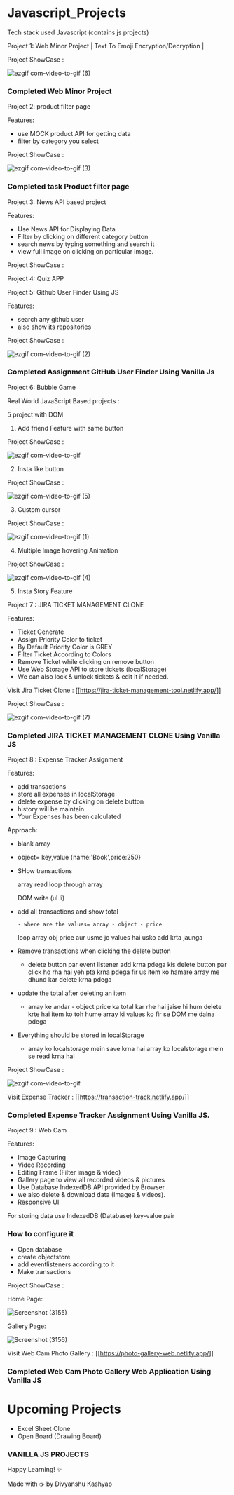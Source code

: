 # Javascript_Projects

Tech stack used Javascript (contains js projects)

Project 1: Web Minor Project | Text To Emoji Encryption/Decryption |

Project ShowCase :

![ezgif com-video-to-gif (6)](https://github.com/Lucky-Kashyap/Javascript_Projects/assets/88204554/2854c664-ab22-40e5-a12a-9ba762fb3dc0)

### Completed Web Minor Project

Project 2: product filter page

Features:

- use MOCK product API for getting data
- filter by category you select

Project ShowCase :

![ezgif com-video-to-gif (3)](https://github.com/Lucky-Kashyap/Javascript_Projects/assets/88204554/e38f8755-90c7-4ccd-a11a-b3598639217d)

### Completed task Product filter page

Project 3: News API based project

Features:

- Use News API for Displaying Data
- Filter by clicking on different category button
- search news by typing something and search it
- view full image on clicking on particular image.

Project ShowCase :

Project 4: Quiz APP

Project 5: Github User Finder Using JS

Features:

- search any github user
- also show its repositories

Project ShowCase :

![ezgif com-video-to-gif (2)](https://github.com/Lucky-Kashyap/Javascript_Projects/assets/88204554/4426ace7-dff8-457a-afb0-a897568b0aa0)

### Completed Assignment GitHub User Finder Using Vanilla Js

Project 6: Bubble Game

Real World JavaScript Based projects :

5 project with DOM

1. Add friend Feature with same button

Project ShowCase :

![ezgif com-video-to-gif](https://github.com/Lucky-Kashyap/Javascript_Projects/assets/88204554/2cee7d1e-38c2-4b3b-a29b-51dd5309021a)

2. Insta like button

Project ShowCase :

![ezgif com-video-to-gif (5)](https://github.com/Lucky-Kashyap/Javascript_Projects/assets/88204554/4681f39b-7399-4ced-b53d-b1e10391af0d)

3. Custom cursor

Project ShowCase :

![ezgif com-video-to-gif (1)](https://github.com/Lucky-Kashyap/Javascript_Projects/assets/88204554/d1022a6c-4afb-436f-abae-ef52aab798db)

4. Multiple Image hovering Animation

Project ShowCase :

![ezgif com-video-to-gif (4)](https://github.com/Lucky-Kashyap/Javascript_Projects/assets/88204554/ac41944d-23d1-4471-b372-268d1eba3868)

5. Insta Story Feature

Project 7 : JIRA TICKET MANAGEMENT CLONE

Features:

- Ticket Generate
- Assign Priority Color to ticket
- By Default Priority Color is GREY
- Filter Ticket According to Colors
- Remove Ticket while clicking on remove button
- Use Web Storage API to store tickets (localStorage)
- We can also lock & unlock tickets & edit it if needed.

Visit Jira Ticket Clone : [[https://jira-ticket-management-tool.netlify.app/]]

Project ShowCase :

![ezgif com-video-to-gif (7)](https://github.com/Lucky-Kashyap/Javascript_Projects/assets/88204554/8e562e9e-04a9-4d74-98b8-b5d35b13c681)

### Completed JIRA TICKET MANAGEMENT CLONE Using Vanilla JS

Project 8 : Expense Tracker Assignment

Features:

- add transactions
- store all expenses in localStorage
- delete expense by clicking on delete button
- history will be maintain
- Your Expenses has been calculated

Approach:

- blank array

- object= key,value {name:'Book',price:250}

- SHow transactions

  array read loop through array

  DOM write (ul li)

- add all transactions and show total

      - where are the values= array - object - price

  loop array obj price aur usme jo values hai usko add krta jaunga

- Remove transactions when clicking the delete button

  - delete button par event listener add krna pdega
    kis delete button par click ho rha hai yeh pta krna pdega
    fir us item ko hamare array me dhund kar delete krna pdega

- update the total after deleting an item

  - array ke andar - object price ka total kar rhe hai
    jaise hi hum delete krte hai item ko toh hume array ki values ko fir se DOM me dalna pdega

- Everything should be stored in localStorage

  - array ko localstorage mein save krna hai
    array ko localstorage mein se read krna hai

Project ShowCase :

![ezgif com-video-to-gif](https://github.com/Lucky-Kashyap/Javascript_Projects/assets/88204554/e8a54a7f-37e2-40ab-a179-eac485e21812)

Visit Expense Tracker : [[https://transaction-track.netlify.app/]]

### Completed Expense Tracker Assignment Using Vanilla JS.

Project 9 : Web Cam

Features:

- Image Capturing
- Video Recording
- Editing Frame (Filter image & video)
- Gallery page to view all recorded videos & pictures
- Use Database IndexedDB API provided by Browser
- we also delete & download data (Images & videos).
- Responsive UI

For storing data use IndexedDB (Database) key-value pair

### How to configure it

- Open database
- create objectstore
- add eventlisteners according to it
- Make transactions

Project ShowCase :

Home Page:

![Screenshot (3155)](https://github.com/Lucky-Kashyap/Javascript_Projects/assets/88204554/23164ede-efad-4c29-ad86-af5b78076e46)

Gallery Page:

![Screenshot (3156)](https://github.com/Lucky-Kashyap/Javascript_Projects/assets/88204554/11312c85-859a-4198-aae8-7bd1f69f659a)

Visit Web Cam Photo Gallery : [[https://photo-gallery-web.netlify.app/]]

### Completed Web Cam Photo Gallery Web Application Using Vanilla JS

# Upcoming Projects

- Excel Sheet Clone
- Open Board (Drawing Board)

### VANILLA JS PROJECTS

Happy Learning! ✨

Made with ☕️ by Divyanshu Kashyap
